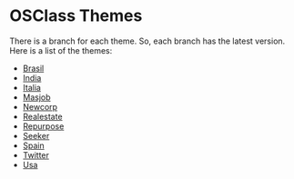 OSClass Themes
==============

There is a branch for each theme. So, each branch has the latest version. Here is a list of the themes:

- [Brasil](https://github.com/osclass/osclass-themes/tree/brasil)
- [India](https://github.com/osclass/osclass-themes/tree/india)
- [Italia](https://github.com/osclass/osclass-themes/tree/italia)
- [Masjob](https://github.com/osclass/osclass-themes/tree/masjob)
- [Newcorp](https://github.com/osclass/osclass-themes/tree/newcorp)
- [Realestate](https://github.com/osclass/osclass-themes/tree/realestate)
- [Repurpose](https://github.com/osclass/osclass-themes/tree/repurpose)
- [Seeker](https://github.com/osclass/osclass-themes/tree/seeker)
- [Spain](https://github.com/osclass/osclass-themes/tree/spain)
- [Twitter](https://github.com/osclass/osclass-themes/tree/twitter)
- [Usa](https://github.com/osclass/osclass-themes/tree/usa)